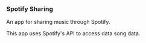### Spotify Sharing

An app for sharing music through Spotify.

This app uses Spotify's API to access data song data.
